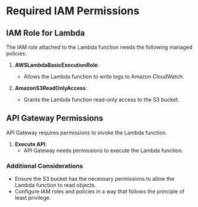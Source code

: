 # Required IAM Permissions

## IAM Role for Lambda
The IAM role attached to the Lambda function needs the following managed policies:

1. **AWSLambdaBasicExecutionRole**:
   - Allows the Lambda function to write logs to Amazon CloudWatch.

2. **AmazonS3ReadOnlyAccess**:
   - Grants the Lambda function read-only access to the S3 bucket.

## API Gateway Permissions
API Gateway requires permissions to invoke the Lambda function.

1. **Execute API**:
   - API Gateway needs permissions to execute the Lambda function.

### Additional Considerations
- Ensure the S3 bucket has the necessary permissions to allow the Lambda function to read objects.
- Configure IAM roles and policies in a way that follows the principle of least privilege.
